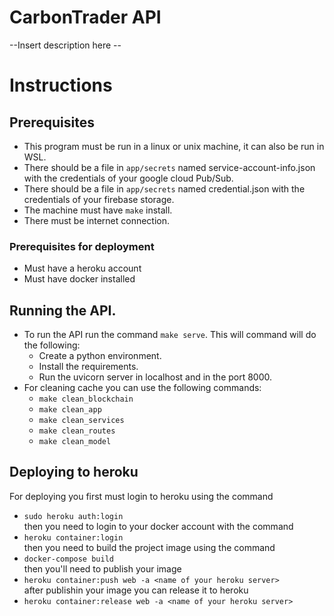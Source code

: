 # CarbonTrader API

--Insert description here --

# Instructions

## Prerequisites

- This program must be run in a linux or unix machine, it can also be run in WSL. 
- There should be a file in `app/secrets` named service-account-info.json with the credentials of your google cloud Pub/Sub.
- There should be a file in `app/secrets` named credential.json with the credentials of your firebase storage.
- The machine must have `make` install.
- There must be internet connection.
### Prerequisites for deployment
- Must have a heroku account
- Must have docker installed


## Running the API.
- To run the API run the command `make serve`. This will command will do the following:
  - Create a python environment.
  - Install the requirements.
  - Run the uvicorn server in localhost and in the port 8000.
- For cleaning cache you can use the following commands:
  - `make clean_blockchain`
  - `make clean_app`
  - `make clean_services`
  - `make clean_routes`
  - `make clean_model`

## Deploying to heroku
For deploying you first must login to heroku using the command
-  `sudo heroku auth:login`<br />
then you need to login to your docker account with the command
- `heroku container:login`<br />
then you need to build the project image using the command
- `docker-compose build`<br />
then you'll need to publish your image
- `heroku container:push web -a <name of your heroku server>`<br />
after publishin your image you can release it to heroku
- `heroku container:release web -a <name of your heroku server>`
